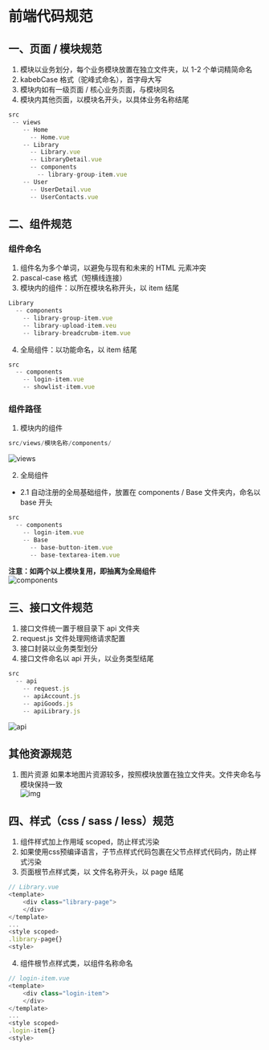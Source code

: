 # 前端代码规范

## 一、页面 / 模块规范
1. 模块以业务划分，每个业务模块放置在独立文件夹，以 1-2 个单词精简命名
2. kabebCase 格式（驼峰式命名），首字母大写
3. 模块内如有一级页面 / 核心业务页面，与模块同名
4. 模块内其他页面，以模块名开头，以具体业务名称结尾
```js
src
 -- views
    -- Home
      -- Home.vue
    -- Library
      -- Library.vue
      -- LibraryDetail.vue
      -- components
        -- library-group-item.vue
    -- User
      -- UserDetail.vue
      -- UserContacts.vue
```

## 二、组件规范

### 组件命名

1. 组件名为多个单词，以避免与现有和未来的 HTML 元素冲突
2. pascal-case 格式（短横线连接）
3. 模块内的组件：以所在模块名称开头，以 item 结尾
``` js
Library
  -- components
    -- library-group-item.vue
    -- library-upload-item.veu
    -- library-breadcrubm-item.vue
```
4. 全局组件：以功能命名，以 item 结尾
```js
src
  -- components
    -- login-item.vue
    -- showlist-item.vue
```

### 组件路径
1. 模块内的组件
```js
src/views/模块名称/components/  
```
![views](/img/views.jpg)

2. 全局组件  
- 2.1 自动注册的全局基础组件，放置在 components / Base 文件夹内，命名以 base 开头
```js
src
  -- components
    -- login-item.vue
    -- Base
      -- base-button-item.vue
      -- base-textarea-item.vue
```
**注意：如两个以上模块复用，即抽离为全局组件**      
![components](/img/components.jpg)

## 三、接口文件规范
1. 接口文件统一置于根目录下 api 文件夹
2. request.js 文件处理网络请求配置
3. 接口封装以业务类型划分
3. 接口文件命名以 api 开头，以业务类型结尾
```js
src
  -- api
    -- request.js
    -- apiAccount.js
    -- apiGoods.js
    -- apiLibrary.js
```
![api](/img/api.jpg)

## 其他资源规范
1. 图片资源
如果本地图片资源较多，按照模块放置在独立文件夹。文件夹命名与模块保持一致        
![img](/img/img.jpg)

## 四、样式（css / sass / less）规范
1. 组件样式加上作用域 scoped，防止样式污染
2. 如果使用css预编译语言，子节点样式代码包裹在父节点样式代码内，防止样式污染
3. 页面根节点样式类，以 文件名称开头，以 page 结尾
```js
// Library.vue
<template>
    <div class="library-page">
    </div>
</template>
...
<style scoped>
.library-page{}
<style>
```

4. 组件根节点样式类，以组件名称命名
```js
// login-item.vue
<template>
    <div class="login-item">
    </div>
</template>
...
<style scoped>
.login-item{}
<style>
```